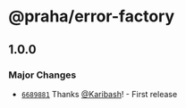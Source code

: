 # @praha/error-factory

## 1.0.0

### Major Changes

- [`6689881`](https://github.com/praha-inc/error-factory/commit/6689881a136d006239bb953810d9c448904cf75e) Thanks [@Karibash](https://github.com/Karibash)! - First release
